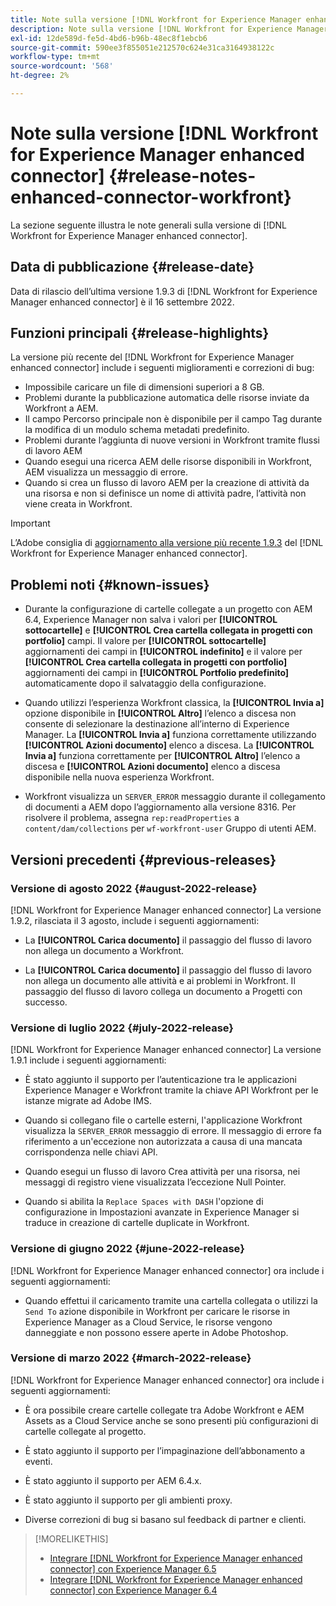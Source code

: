 ```yaml
---
title: Note sulla versione [!DNL Workfront for Experience Manager enhanced connector]
description: Note sulla versione [!DNL Workfront for Experience Manager enhanced connector]
exl-id: 12de589d-fe5d-4bd6-b96b-48ec8f1ebcb6
source-git-commit: 590ee3f855051e212570c624e31ca3164938122c
workflow-type: tm+mt
source-wordcount: '568'
ht-degree: 2%

---
```


# Note sulla versione [!DNL Workfront for Experience Manager enhanced connector] {#release-notes-enhanced-connector-workfront}

La sezione seguente illustra le note generali sulla versione di [!DNL Workfront for Experience Manager enhanced connector].

## Data di pubblicazione {#release-date}

Data di rilascio dell’ultima versione 1.9.3 di [!DNL Workfront for Experience Manager enhanced connector] è il 16 settembre 2022.

## Funzioni principali {#release-highlights}

La versione più recente del [!DNL Workfront for Experience Manager enhanced connector] include i seguenti miglioramenti e correzioni di bug:

* Impossibile caricare un file di dimensioni superiori a 8 GB.
* Problemi durante la pubblicazione automatica delle risorse inviate da Workfront a AEM.
* Il campo Percorso principale non è disponibile per il campo Tag durante la modifica di un modulo schema metadati predefinito.
* Problemi durante l’aggiunta di nuove versioni in Workfront tramite flussi di lavoro AEM
* Quando esegui una ricerca AEM delle risorse disponibili in Workfront, AEM visualizza un messaggio di errore.
* Quando si crea un flusso di lavoro AEM per la creazione di attività da una risorsa e non si definisce un nome di attività padre, l’attività non viene creata in Workfront.



>[!IMPORTANT]
>
>L’Adobe consiglia di [aggiornamento alla versione più recente 1.9.3](../assets/update-workfront-enhanced-connector.md) del [!DNL Workfront for Experience Manager enhanced connector].

## Problemi noti {#known-issues}

* Durante la configurazione di cartelle collegate a un progetto con AEM 6.4, Experience Manager non salva i valori per **[!UICONTROL sottocartelle]** e **[!UICONTROL Crea cartella collegata in progetti con portfolio]** campi. Il valore per **[!UICONTROL sottocartelle]** aggiornamenti dei campi in **[!UICONTROL indefinito]** e il valore per **[!UICONTROL Crea cartella collegata in progetti con portfolio]** aggiornamenti dei campi in **[!UICONTROL Portfolio predefinito]** automaticamente dopo il salvataggio della configurazione.

* Quando utilizzi l’esperienza Workfront classica, la **[!UICONTROL Invia a]** opzione disponibile in **[!UICONTROL Altro]** l’elenco a discesa non consente di selezionare la destinazione all’interno di Experience Manager. La **[!UICONTROL Invia a]** funziona correttamente utilizzando **[!UICONTROL Azioni documento]** elenco a discesa. La **[!UICONTROL Invia a]** funziona correttamente per **[!UICONTROL Altro]** l’elenco a discesa e **[!UICONTROL Azioni documento]** elenco a discesa disponibile nella nuova esperienza Workfront.

* Workfront visualizza un `SERVER_ERROR` messaggio durante il collegamento di documenti a AEM dopo l’aggiornamento alla versione 8316. Per risolvere il problema, assegna `rep:readProperties` a `content/dam/collections` per `wf-workfront-user` Gruppo di utenti AEM.

## Versioni precedenti {#previous-releases}

### Versione di agosto 2022 {#august-2022-release}

[!DNL Workfront for Experience Manager enhanced connector] La versione 1.9.2, rilasciata il 3 agosto, include i seguenti aggiornamenti:

* La **[!UICONTROL Carica documento]** il passaggio del flusso di lavoro non allega un documento a Workfront.

* La **[!UICONTROL Carica documento]** il passaggio del flusso di lavoro non allega un documento alle attività e ai problemi in Workfront. Il passaggio del flusso di lavoro collega un documento a Progetti con successo.

### Versione di luglio 2022 {#july-2022-release}

[!DNL Workfront for Experience Manager enhanced connector] La versione 1.9.1 include i seguenti aggiornamenti:

* È stato aggiunto il supporto per l’autenticazione tra le applicazioni Experience Manager e Workfront tramite la chiave API Workfront per le istanze migrate ad Adobe IMS.

* Quando si collegano file o cartelle esterni, l&#39;applicazione Workfront visualizza la `SERVER_ERROR` messaggio di errore. Il messaggio di errore fa riferimento a un&#39;eccezione non autorizzata a causa di una mancata corrispondenza nelle chiavi API.

* Quando esegui un flusso di lavoro Crea attività per una risorsa, nei messaggi di registro viene visualizzata l’eccezione Null Pointer.

* Quando si abilita la `Replace Spaces with DASH` l&#39;opzione di configurazione in Impostazioni avanzate in Experience Manager si traduce in creazione di cartelle duplicate in Workfront.

### Versione di giugno 2022 {#june-2022-release}

[!DNL Workfront for Experience Manager enhanced connector] ora include i seguenti aggiornamenti:

* Quando effettui il caricamento tramite una cartella collegata o utilizzi la `Send To` azione disponibile in Workfront per caricare le risorse in Experience Manager as a Cloud Service, le risorse vengono danneggiate e non possono essere aperte in Adobe Photoshop.

### Versione di marzo 2022 {#march-2022-release}

[!DNL Workfront for Experience Manager enhanced connector] ora include i seguenti aggiornamenti:

* È ora possibile creare cartelle collegate tra Adobe Workfront e AEM Assets as a Cloud Service anche se sono presenti più configurazioni di cartelle collegate al progetto.

* È stato aggiunto il supporto per l’impaginazione dell’abbonamento a eventi.

* È stato aggiunto il supporto per AEM 6.4.x.

* È stato aggiunto il supporto per gli ambienti proxy.

* Diverse correzioni di bug si basano sul feedback di partner e clienti.

>[!MORELIKETHIS]
>
>* [Integrare [!DNL Workfront for Experience Manager enhanced connector] con Experience Manager 6.5](https://experienceleague.adobe.com/docs/experience-manager-65/assets/integrations/workfront-integrations.html?lang=en)
>* [Integrare [!DNL Workfront for Experience Manager enhanced connector] con Experience Manager 6.4](https://experienceleague.adobe.com/docs/experience-manager-64/assets/integrations/workfront-integrations.html?lang=en)

